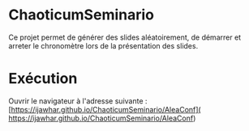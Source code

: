 # ChaoticumSeminario
Ce projet permet de générer des slides aléatoirement, de démarrer et arreter le chronomètre lors de la présentation des slides.

# Exécution
Ouvrir le navigateur à l'adresse suivante : [https://ijawhar.github.io/ChaoticumSeminario/AleaConf]( https://ijawhar.github.io/ChaoticumSeminario/AleaConf)
